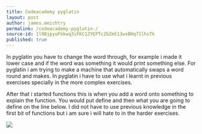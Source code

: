 ```yaml
---
title: Codeacademy pyglatin 
layout: post
author: james.meichtry
permalink: /codeacademy-pyglatin-/
source-id: 1l9BjpyuFkkwq3iFKC1ZYEPTcZbZm513wxBHq71lhsTk
published: true
---
```

In pyglatin you have to change the word through, for example i made it lower case and if the word was something it would print something else. For pyglatin i am trying to make a machine that automatically swaps a word round and makes. In pyglatin i have to use what i learnt in previous exercises specially in the more complex exercises. 

After that i started functions this is when you add a word onto something to explain the function. You would put define and then what you are going to define on the line below. I did not have to use previous knowledge in the first bit of functions but i am sure i will hate to in the harder exercises. 

<img src="https://github.com/jackm245/jackm245.github.io/blob/master/images/pyglatin.png?raw=true">

